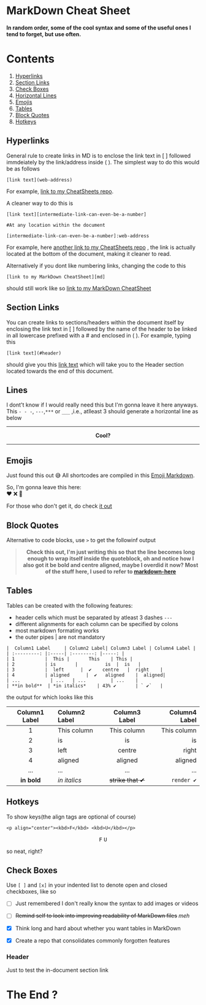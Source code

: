 # MarkDown Cheat Sheet
**In random order, some of the cool syntax and some of the useful ones I tend to forget, but use often.**


# Contents
1. [Hyperlinks](#hyperlinks)
2. [Section Links](#section-links)
3. [Check Boxes](#check-boxes)
4. [Horizontal Lines](#lines)
5. [Emojis](#emojis)
6. [Tables](#tables)
7. [Block Quotes](#block-quotes)
8. [Hotkeys](#hotkeys)

## Hyperlinks
General rule to create links in MD is to enclose the link text in [ ] followed immdeiately by the link/address inside ( ).
The simplest way to do this would be as follows
```
[link text](web-address)
```
For example, [link to my CheatSheets repo](https://github.com/mtc-20/CheatSheets).


A cleaner way to do this is
```
[link text][intermediate-link-can-even-be-a-number]

#At any location within the document

[intermediate-link-can-even-be-a-number]:web-address
```
For example, here [another link to my CheatSheets repo][1] , the link is actually located at the bottom of the document, making it cleaner to read.

Alternatively if you dont like numbering links, changing the code to this
```
[link to my MarkDown CheatSheet][md]
```
should still work like so
[link to my MarkDown CheatSheet][md]



## Section Links
You can create links to sections/headers within the document itself by enclosing the link text in [ ] followed by the name of the header to be linked in all lowercase
prefixed with a # and enclosed in ( ).
For example, typing this
```
[link text](#header)
```
should give you this [link text](#header) which will take you to the Header section located towards the end of this document.



## Lines
I dont't know if I would really need this but I'm gonna leave it here anyways. This `- - -`, `---`,`***` or `___` ,i.e., atlleast 3 should generate a horizontal line as below
- - - 
**<p align="center">Cool?</p>**
____

## Emojis
Just found this out :sweat_smile: All shortcodes are compiled in this [Emoji Markdown][emd].

So, I'm gonna leave this here:  
:heart: :x: :robot:


For those who don't get it, do check [it out][ldr]

## Block Quotes
Alternative to code blocks, use `>` to get the followinf output
> __<p align="center">Check this out, I'm just writing this so that the line becomes long enough to wrap itself inside the quoteblock, oh and notice how I also got it be bold and centre aligned, maybe I overdid it now? Most of the stuff here, I used to refer to [markdown-here][3]</p>__


## Tables
Tables can be created with the following features:
* header cells which must be separated by atleast 3 dashes `---`
* different alignments for each column can be specified by colons 
* most markdown formating works
* the outer pipes | are not mandatory
```
|  Column1 Label     | Column2 Label| Column3 Label | Column4 Label |
| :---------: |:-----| :--------: |-----: |
| 1           |  This |       This    | This |
| 2           | is       |          is  |  is   |
| 3           |  left      |  ✔    centre   |  right    |
| 4           | aligned      |  ✔   aligned    |  aligned|
| ...           | ...   | ...         | ...    |
| **in bold**  | *in italics*    | 43% ✔       | ` ✔`   |
```
the output for which looks like this


|Column1 Label| Column2 Label| Column3 Label   | Column4 Label |
| :---------: |:-----        | :--------:      |-----:         |
| 1           |This column   |      This column| This column   |
| 2           | is           |          is     |  is           |
| 3           |  left        |       centre    |  right        |
| 4           | aligned      |      aligned    |  aligned      |
| ...         | ...          | ...             | ...           |
| **in bold** | *in italics* |~~strike that ✔~~| `render ✔`    |


## Hotkeys
To show keys(the align tags are optional of course)
```
<p align="center"><kbd>F</kbd> <kbd>U</kbd></p>
```

<p align="center"><kbd>F</kbd> <kbd>U</kbd></p>

so neat, right?


## Check Boxes
Use `[ ]` and `[x]` in your indented list to denote open and closed checkboxes, like so
- [ ] Just remembered I don't really know the syntax to add images or videos
- [ ] ~~Remind self to look into improving readability of MarkDown files~~ *meh*
- [x] Think long and hard about whether you want tables in MarkDown
- [x] Create a repo that consolidates commonly forgotten features




### Header
Just to test the in-document section link

# The End ?
[md]:https://github.com/mtc-20/CheatSheets/blob/master/MarkDown_CS.md
[1]:https://github.com/mtc-20/CheatSheets
[ldr]:https://en.wikipedia.org/wiki/Love,_Death_%26_Robots
[emd]:https://github.com/ikatyang/emoji-cheat-sheet/blob/master/README.md
[3]:https://github.com/adam-p/markdown-here/wiki/Markdown-Cheatsheet#tables

